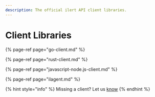 ```yaml
---
description: The official ilert API client libraries.
---
```


# Client Libraries

{% page-ref page="go-client.md" %}

{% page-ref page="rust-client.md" %}

{% page-ref page="javascript-node.js-client.md" %}

{% page-ref page="ilagent.md" %}



{% hint style="info" %}
Missing a client? Let us [know](../../contact.md)
{% endhint %}



